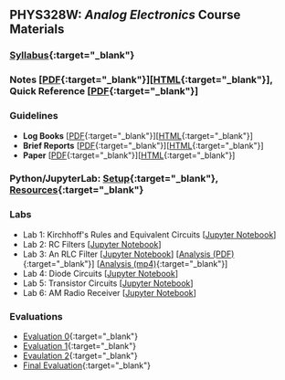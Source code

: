 ## PHYS328W: *Analog Electronics* Course Materials 

### [Syllabus](syllabus.html){:target="_blank"}

### Notes [[PDF](notes/p328_notes.pdf){:target="_blank"}][[HTML](notes/p328_notes/p328_notes.html){:target="_blank"}], Quick Reference [[PDF](ref/p328_ref.pdf){:target="_blank"}]

### Guidelines
- **Log Books** [[PDF](guides/p328_log_guide.pdf){:target="_blank"}][[HTML](guides/p328_log_guide.html){:target="_blank"}]
- **Brief Reports** [[PDF](guides/p328_report_guide.pdf){:target="_blank"}][[HTML](guides/p328_report_guide.html){:target="_blank"}]
- **Paper** [[PDF](guides/p328_paper_guide.pdf){:target="_blank"}][[HTML](guides/p328_paper_guide.html){:target="_blank"}]

### Python/JupyterLab: [Setup](jupyter/jupyter.html){:target="_blank"}, [Resources](jupyter/resources.html){:target="_blank"}

### Labs
- Lab 1: Kirchhoff's Rules and Equivalent Circuits [[Jupyter Notebook](labs/PHYS328_Lab1.ipynb)]
- Lab 2: RC Filters [[Jupyter Notebook](labs/PHYS328_Lab2.ipynb)]
- Lab 3: An RLC Filter [[Jupyter Notebook](labs/PHYS328_Lab3.ipynb)] [[Analysis (PDF)](labs/p328_Lab3_Analysis.pdf){:target="_blank"}] [[Analysis (mp4)](labs/p328_Lab3_Analysis.mp4){:target="_blank"}]
- Lab 4: Diode Circuits [[Jupyter Notebook](labs/PHYS328_Lab4.ipynb)]
- Lab 5: Transistor Circuits [[Jupyter Notebook](labs/PHYS328_Lab5.ipynb)]
- Lab 6: AM Radio Receiver [[Jupyter Notebook](labs/PHYS328_Lab6.ipynb)]

### Evaluations
- [Evaluation 0](eval/eval0.html){:target="_blank"}
- [Evaluation 1](eval/eval1.html){:target="_blank"}
- [Evaulation 2](eval/eval2.html){:target="_blank"}
- [Final Evaluation](eval/eval_final.html){:target="_blank"}
